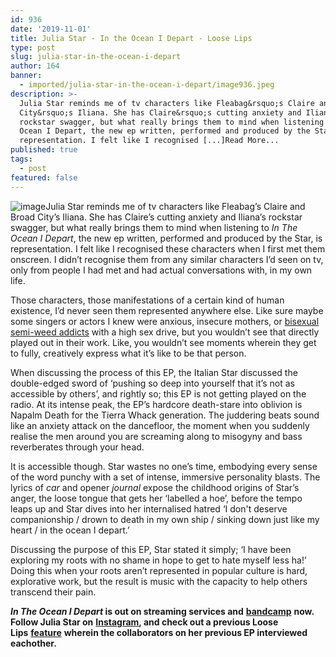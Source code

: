 ```yaml
---
id: 936
date: '2019-11-01'
title: Julia Star - In the Ocean I Depart - Loose Lips
type: post
slug: julia-star-in-the-ocean-i-depart
author: 164
banner:
  - imported/julia-star-in-the-ocean-i-depart/image936.jpeg
description: >-
  Julia Star reminds me of tv characters like Fleabag&rsquo;s Claire and Broad
  City&rsquo;s Iliana. She has Claire&rsquo;s cutting anxiety and Iliana&rsquo;s
  rockstar swagger, but what really brings them to mind when listening to In The
  Ocean I Depart, the new ep written, performed and produced by the Star, is
  representation. I felt like I recognised [...]Read More...
published: true
tags:
  - post
featured: false
---
```

![image](../imported/julia-star-in-the-ocean-i-depart/image936.jpeg)Julia Star reminds me of tv characters like Fleabag’s Claire and Broad City’s Iliana. She has Claire’s cutting anxiety and Iliana’s rockstar swagger, but what really brings them to mind when listening to _In The Ocean I Depart_, the new ep written, performed and produced by the Star, is representation. I felt like I recognised these characters when I first met them onscreen. I didn’t recognise them from any similar characters I’d seen on tv, only from people I had met and had actual conversations with, in my own life. 

Those characters, those manifestations of a certain kind of human existence, I’d never seen them represented anywhere else. Like sure maybe some singers or actors I knew were anxious, insecure mothers, or [bisexual semi-weed addicts](https://www.youtube.com/watch?v=uIXdWK0pHmg) with a high sex drive, but you wouldn’t see that directly played out in their work. Like, you wouldn’t see moments wherein they get to fully, creatively express what it’s like to be that person. 

When discussing the process of this EP, the Italian Star discussed the double-edged sword of ‘pushing so deep into yourself that it’s not as accessible by others’, and rightly so; this EP is not getting played on the radio. At its intense peak, the EP’s hardcore death-stare into oblivion is Napalm Death for the Tierra Whack generation. The juddering beats sound like an anxiety attack on the dancefloor, the moment when you suddenly realise the men around you are screaming along to misogyny and bass reverberates through your head. 

It is accessible though. Star wastes no one’s time, embodying every sense of the word punchy with a set of intense, immersive personality blasts. The lyrics of _car_ and opener _journal_ expose the childhood origins of Star’s anger, the loose tongue that gets her ‘labelled a hoe’, before the tempo leaps up and Star dives into her internalised hatred ‘I don't deserve companionship / drown to death in my own ship / sinking down just like my heart / in the ocean I depart.’ 

Discussing the purpose of this EP, Star stated it simply; ‘I have been exploring my roots with no shame in hope to get to hate myself less ha!’ Doing this when your roots aren’t represented in popular culture is hard, explorative work, but the result is music with the capacity to help others transcend their pain.

**_In The Ocean I Depart_ is out on streaming services and** [**bandcamp**](https://juliastar.bandcamp.com/album/in-the-ocean-i-depart) **now. Follow Julia Star on** [**Instagram**](https://www.instagram.com/juliastarqueen/)**, and check out a previous Loose Lips** [**feature**](http://loose-lips.co.uk/blog/suny-zoee-julia-star-interview-each-other) **wherein the collaborators on her previous EP interviewed eachother.**